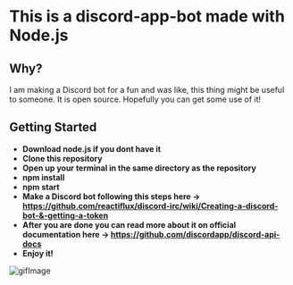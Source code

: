 # This is a discord-app-bot made with Node.js

## Why?
I am making a Discord bot for a fun and was like, this thing might be useful to someone. It is open source. Hopefully you can get some use of it!

## Getting Started
*  <b>Download node.js if you dont have it</b>
*  <b>Clone this repository</b>
*  <b>Open up your terminal in the same directory as the repository</b>
*  <b>npm install</b>
*  <b>npm start</b>
*  <b>Make a Discord bot following this steps here -> https://github.com/reactiflux/discord-irc/wiki/Creating-a-discord-bot-&-getting-a-token</b>
*  <b>After you are done you can read more about it on official documentation here -> https://github.com/discordapp/discord-api-docs</b>
*  <b>Enjoy it!</b>

![gifImage]('/Storage/images/discord.png')
